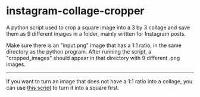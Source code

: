 # instagram-collage-cropper
A python script used to crop a square image into a 3 by 3 collage and save them as 9 different images in a folder, mainly written for Instagram posts.

Make sure there is an "input.png" image that has a 1:1 ratio, in the same directory as the python program. After running the script, a "cropped_images" should appear in that directory with 9 different .png images.

<hr>

If you want to turn an image that does not have a 1:1 ratio into a collage, you can use [this script](https://github.com/daslanis/square_images_for_instagram) to turn it into a square first.

